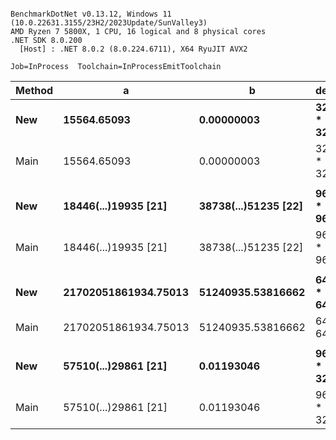 ```

BenchmarkDotNet v0.13.12, Windows 11 (10.0.22631.3155/23H2/2023Update/SunValley3)
AMD Ryzen 7 5800X, 1 CPU, 16 logical and 8 physical cores
.NET SDK 8.0.200
  [Host] : .NET 8.0.2 (8.0.224.6711), X64 RyuJIT AVX2

Job=InProcess  Toolchain=InProcessEmitToolchain  

```
| Method | a                    | b                    | descr         | Mean      | Error     | StdDev    | Ratio |
|------- |--------------------- |--------------------- |-------------- |----------:|----------:|----------:|------:|
| **New**    | **15564.65093**          | **0.00000003**           | **32bit * 32bit** |  **5.537 ns** | **0.0281 ns** | **0.0263 ns** |  **1.01** |
| Main   | 15564.65093          | 0.00000003           | 32bit * 32bit |  5.503 ns | 0.0311 ns | 0.0275 ns |  1.00 |
|        |                      |                      |               |           |           |           |       |
| **New**    | **18446(...)19935 [21]** | **38738(...)51235 [22]** | **96bit * 96bit** | **22.299 ns** | **0.1154 ns** | **0.0964 ns** |  **0.94** |
| Main   | 18446(...)19935 [21] | 38738(...)51235 [22] | 96bit * 96bit | 23.860 ns | 0.1578 ns | 0.1399 ns |  1.00 |
|        |                      |                      |               |           |           |           |       |
| **New**    | **21702051861934.75013** | **51240935.53816662**    | **64it * 64bit**  | **13.066 ns** | **0.0910 ns** | **0.0851 ns** |  **0.89** |
| Main   | 21702051861934.75013 | 51240935.53816662    | 64it * 64bit  | 14.759 ns | 0.1160 ns | 0.1085 ns |  1.00 |
|        |                      |                      |               |           |           |           |       |
| **New**    | **57510(...)29861 [21]** | **0.01193046**           | **96bit * 32bit** |  **6.228 ns** | **0.0496 ns** | **0.0464 ns** |  **0.65** |
| Main   | 57510(...)29861 [21] | 0.01193046           | 96bit * 32bit |  9.584 ns | 0.0786 ns | 0.0735 ns |  1.00 |
